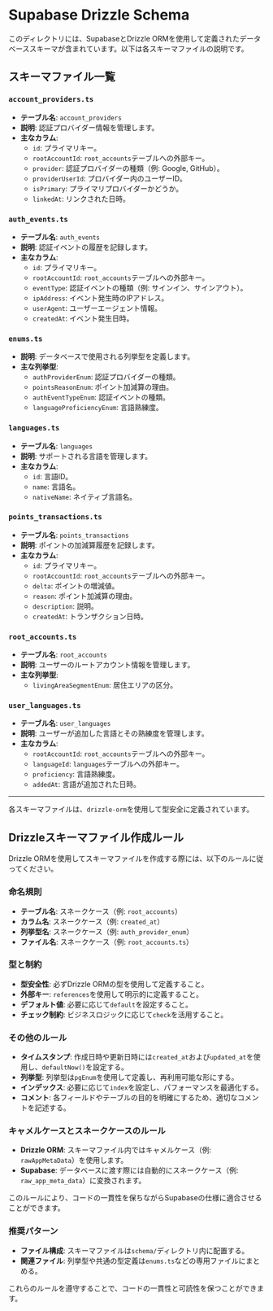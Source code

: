 # Supabase Drizzle Schema

このディレクトリには、SupabaseとDrizzle ORMを使用して定義されたデータベーススキーマが含まれています。以下は各スキーマファイルの説明です。

## スキーマファイル一覧

### `account_providers.ts`
- **テーブル名**: `account_providers`
- **説明**: 認証プロバイダー情報を管理します。
- **主なカラム**:
  - `id`: プライマリキー。
  - `rootAccountId`: `root_accounts`テーブルへの外部キー。
  - `provider`: 認証プロバイダーの種類（例: Google, GitHub）。
  - `providerUserId`: プロバイダー内のユーザーID。
  - `isPrimary`: プライマリプロバイダーかどうか。
  - `linkedAt`: リンクされた日時。

### `auth_events.ts`
- **テーブル名**: `auth_events`
- **説明**: 認証イベントの履歴を記録します。
- **主なカラム**:
  - `id`: プライマリキー。
  - `rootAccountId`: `root_accounts`テーブルへの外部キー。
  - `eventType`: 認証イベントの種類（例: サインイン、サインアウト）。
  - `ipAddress`: イベント発生時のIPアドレス。
  - `userAgent`: ユーザーエージェント情報。
  - `createdAt`: イベント発生日時。

### `enums.ts`
- **説明**: データベースで使用される列挙型を定義します。
- **主な列挙型**:
  - `authProviderEnum`: 認証プロバイダーの種類。
  - `pointsReasonEnum`: ポイント加減算の理由。
  - `authEventTypeEnum`: 認証イベントの種類。
  - `languageProficiencyEnum`: 言語熟練度。

### `languages.ts`
- **テーブル名**: `languages`
- **説明**: サポートされる言語を管理します。
- **主なカラム**:
  - `id`: 言語ID。
  - `name`: 言語名。
  - `nativeName`: ネイティブ言語名。

### `points_transactions.ts`
- **テーブル名**: `points_transactions`
- **説明**: ポイントの加減算履歴を記録します。
- **主なカラム**:
  - `id`: プライマリキー。
  - `rootAccountId`: `root_accounts`テーブルへの外部キー。
  - `delta`: ポイントの増減値。
  - `reason`: ポイント加減算の理由。
  - `description`: 説明。
  - `createdAt`: トランザクション日時。

### `root_accounts.ts`
- **テーブル名**: `root_accounts`
- **説明**: ユーザーのルートアカウント情報を管理します。
- **主な列挙型**:
  - `livingAreaSegmentEnum`: 居住エリアの区分。

### `user_languages.ts`
- **テーブル名**: `user_languages`
- **説明**: ユーザーが追加した言語とその熟練度を管理します。
- **主なカラム**:
  - `rootAccountId`: `root_accounts`テーブルへの外部キー。
  - `languageId`: `languages`テーブルへの外部キー。
  - `proficiency`: 言語熟練度。
  - `addedAt`: 言語が追加された日時。

---

各スキーマファイルは、`drizzle-orm`を使用して型安全に定義されています。



## Drizzleスキーマファイル作成ルール

Drizzle ORMを使用してスキーマファイルを作成する際には、以下のルールに従ってください。

### 命名規則
- **テーブル名**: スネークケース（例: `root_accounts`）
- **カラム名**: スネークケース（例: `created_at`）
- **列挙型名**: スネークケース（例: `auth_provider_enum`）
- **ファイル名**: スネークケース（例: `root_accounts.ts`）


### 型と制約
- **型安全性**: 必ずDrizzle ORMの型を使用して定義すること。
- **外部キー**: `references`を使用して明示的に定義すること。
- **デフォルト値**: 必要に応じて`default`を設定すること。
- **チェック制約**: ビジネスロジックに応じて`check`を活用すること。

### その他のルール
- **タイムスタンプ**: 作成日時や更新日時には`created_at`および`updated_at`を使用し、`defaultNow()`を設定する。
- **列挙型**: 列挙型は`pgEnum`を使用して定義し、再利用可能な形にする。
- **インデックス**: 必要に応じて`index`を設定し、パフォーマンスを最適化する。
- **コメント**: 各フィールドやテーブルの目的を明確にするため、適切なコメントを記述する。

### キャメルケースとスネークケースのルール
- **Drizzle ORM**: スキーマファイル内ではキャメルケース（例: `rawAppMetaData`）を使用します。
- **Supabase**: データベースに渡す際には自動的にスネークケース（例: `raw_app_meta_data`）に変換されます。

このルールにより、コードの一貫性を保ちながらSupabaseの仕様に適合させることができます。

### 推奨パターン
- **ファイル構成**: スキーマファイルは`schema/`ディレクトリ内に配置する。
- **関連ファイル**: 列挙型や共通の型定義は`enums.ts`などの専用ファイルにまとめる。

これらのルールを遵守することで、コードの一貫性と可読性を保つことができます。


